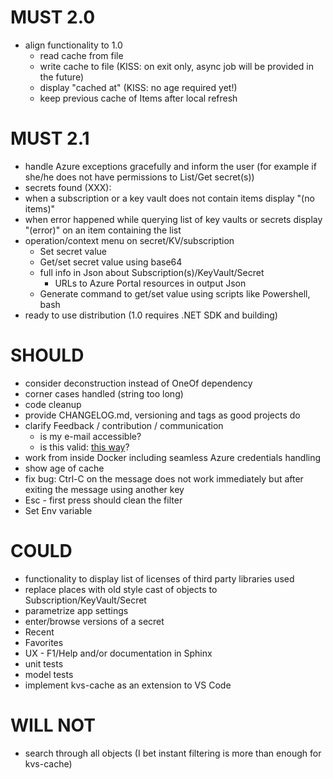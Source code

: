# MUST 2.0

- align functionality to 1.0
  - read cache from file
  - write cache to file (KISS: on exit only, async job will be provided in the future)
  - display "cached at" (KISS: no age required yet!)
  - keep previous cache of Items after local refresh 

# MUST 2.1

- handle Azure exceptions gracefully and inform the user (for example if she/he does not have permissions to List/Get secret(s))
- secrets found (XXX):
- when a subscription or a key vault does not contain items display "(no items)"
- when error happened while querying list of key vaults or secrets display "(error)" on an item containing the list
- operation/context menu on secret/KV/subscription
  - Set secret value
  - Get/set secret value using base64
  - full info in Json about Subscription(s)/KeyVault/Secret
    - URLs to Azure Portal resources in output Json
  - Generate command to get/set value using scripts like Powershell, bash
- ready to use distribution (1.0 requires .NET SDK and building)

# SHOULD

- consider deconstruction instead of OneOf dependency
- corner cases handled (string too long)
- code cleanup
- provide CHANGELOG.md, versioning and tags as good projects do
- clarify Feedback / contribution / communication
  - is my e-mail accessible?
  - is this valid: [this way](https://stackoverflow.com/a/49277449/669692)?
- work from inside Docker including seamless Azure credentials handling
- show age of cache
- fix bug: Ctrl-C on the message does not work immediately but after exiting the message using another key
- Esc - first press should clean the filter
- Set Env variable

# COULD

- functionality to display list of licenses of third party libraries used
- replace places with old style cast of objects to Subscription/KeyVault/Secret
- parametrize app settings
- enter/browse versions of a secret
- Recent
- Favorites
- UX - F1/Help and/or documentation in Sphinx
- unit tests
- model tests
- implement kvs-cache as an extension to VS Code

# WILL NOT

- search through all objects (I bet instant filtering is more than enough for kvs-cache)
